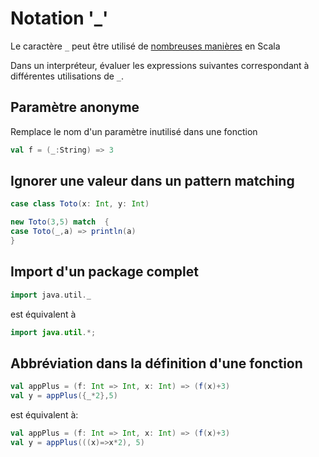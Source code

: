 # Notation '_'

Le caractère `_` peut être utilisé de [nombreuses manières](https://stackoverflow.com/questions/8000903/what-are-all-the-uses-of-an-underscore-in-scala) en Scala

Dans un interpréteur, évaluer les expressions suivantes correspondant à différentes utilisations de `_`.

## Paramètre anonyme

Remplace le nom d'un paramètre inutilisé dans une fonction

```scala
val f = (_:String) => 3
```

## Ignorer une valeur dans un pattern matching

```scala
case class Toto(x: Int, y: Int)

new Toto(3,5) match  {
case Toto(_,a) => println(a)
}
```
## Import d'un package complet

```scala
import java.util._
```
est équivalent à
```java
import java.util.*;
```

## Abbréviation dans la définition d'une fonction

```scala
val appPlus = (f: Int => Int, x: Int) => (f(x)+3)
val y = appPlus({_*2},5) 
```
est équivalent à:
```scala
val appPlus = (f: Int => Int, x: Int) => (f(x)+3)
val y = appPlus(((x)=>x*2), 5) 
```
